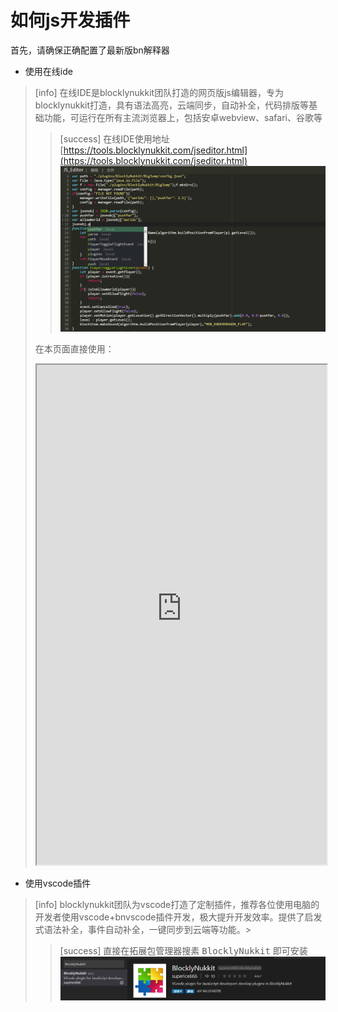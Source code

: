 #  如何js开发插件
首先，请确保正确配置了最新版bn解释器
- 使用在线ide
>[info] 在线IDE是blocklynukkit团队打造的网页版js编辑器，专为blocklynukkit打造，具有语法高亮，云端同步，自动补全，代码排版等基础功能，可运行在所有主流浏览器上，包括安卓webview、safari、谷歌等
> >[success] 在线IDE使用地址 [https://tools.blocklynukkit.com/jseditor.html](https://tools.blocklynukkit.com/jseditor.html)
> > ![](../../images/screenshot_1590291306297.png)
> 
> 在本页面直接使用：
> <iframe src="https://tools.blocklynukkit.com/jseditor.html" width="100%" height="800px"></iframe>

- 使用vscode插件
>[info] blocklynukkit团队为vscode打造了定制插件，推荐各位使用电脑的开发者使用vscode+bnvscode插件开发，极大提升开发效率。提供了启发式语法补全，事件自动补全，一键同步到云端等功能。>
> >[success] 直接在拓展包管理器搜素 <kbd>BlocklyNukkit</kbd> 即可安装
> > ![](../../images/screenshot_1590291788566.png)